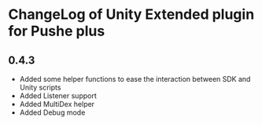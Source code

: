 # ChangeLog of Unity Extended plugin for Pushe plus

## 0.4.3

* Added some helper functions to ease the interaction between SDK and Unity scripts
* Added Listener support
* Added MultiDex helper
* Added Debug mode